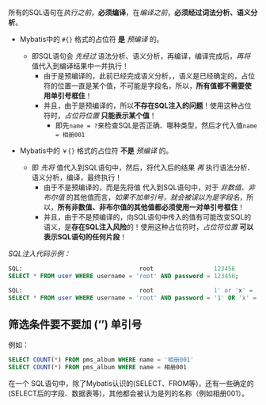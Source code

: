 
所有的SQL语句在*执行之前*，**必须编译**，在*编译之前*，**必须经过词法分析、语义分析**。

- Mybatis中的 `#{}` 格式的占位符 **是** *预编译* 的。
    - 即SQL语句会 *先经过* 语法分析、语义分析，再编译，编译完成后，*再将* 值代入到编译结果中一并执行！
        - 由于是预编译的，此前已经完成语义分析，，语义是已经确定的，占位符的位置一直是某个值，不可能是字段名，所以，**所有值都不需要使用单引号框住**！
        - 并且，由于是预编译的，所以**不存在SQL注入的问题**！使用这种占位符时，*占位符位置* **只能表示某个值**！
            - 即先`name = ?`来检查SQL是否正确、哪种类型，然后才代入值`name = 相册001`

- Mybatis中的 `￥{}` 格式的占位符 **不是** *预编译* 的。
    - 即 *先将* 值代入到SQL语句中，然后，将代入后的结果 *再* 执行语法分析、语义分析，编译，最终执行！
        - 由于不是预编译的，而是先将值 代入到SQL语句中，对于 *非数值、非布尔值* 的其他值而言，*如果不加单引号，就会被误以为是字段名*，所以，**所有非数值、非布尔值的其他值都必须使用一对单引号框住**！
        - 并且，由于不是预编译的，向SQL语句中传入的值有可能改变SQL的语义，是**存在SQL注入风险**的！使用这种占位符时，*占位符位置* **可以表示SQL语句的任何片段**！

*SQL注入代码示例：*
```sql
SQL:                                 root                 123456
SELECT * FROM user WHERE username = 'root' AND password = 123456;

SQL:                                 root                 1' or 'x' = 'x
SELECT * FROM user WHERE username = 'root' AND password = '1' OR 'x' = 'x';
```



## 筛选条件要不要加 (‘’) 单引号

例如：
```sql
SELECT COUNT(*) FROM pms_album WHERE name = '相册001'
SELECT COUNT(*) FROM pms_album WHERE name = 相册001
```

在一个 SQL语句中，除了Mybatis认识的(SELECT、FROM等)，还有一些确定的(SELECT后的字段、数据表等)，其他都会被认为是列的名称（例如相册001）。